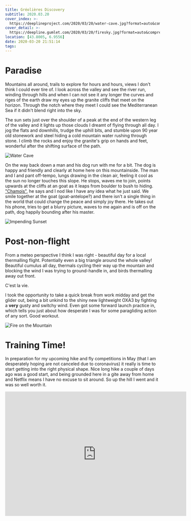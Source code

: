 ```yaml
---
title: Gréolières Discovery
subtitle: 2020.03.20
cover_index: >-
  https://deeplineproject.com/2020/03/20/water-cave.jpg?format=auto&compress=true&ar=1:1&mode=crop&crop=smart
cover_detail: >-
  https://deepline.gumlet.com/2020/03/20/firesky.jpg?format=auto&compress=true
location: [43.8005, 6.9556]
date: 2020-03-20 21:51:14
tags:
---
```

# Paradise
Mountains all around, trails to explore for hours and hours, views I don't think I could ever tire of. I look across the valley and see the river run, winding through hills and when I can not see it any longer the curves and riges of the earth draw my eyes up the granite cliffs that meet on the horizon. Through the notch where they meet I could see the Mediterranean Sea if it didn't blend right into the sky.

The sun sets just over the shoulder of a peak at the end of the western leg of the valley and it lights up those clouds I dreamt of flying through all day. I jog the flats and downhills, trudge the uphill bits, and stumble upon 90 year old stonework and steel hiding a cold mountain water rushing through stone. I climb the rocks and enjoy the granite's grip on hands and feet, wonderful after the shifting surface of the path.

![Water Cave](https://deeplineproject.com/2020/03/20/water-cave.jpg?format=auto&compress=true&mode=crop&crop=bottom&height=1500&ar=5:3)

On the way back down a man and his dog run with me for a bit. The dog is happy and friendly and clearly at home here on this mountainside. The man and I and pant off-tempo, lungs drawing in the clean air, feeling it cool as the sun no longer touches this slope. He stops, waves me to join, points upwards at the cliffs at an goat as it leaps from boulder to bush to hiding. ["Chamois"](https://en.wikipedia.org/wiki/Chamois), he says and I nod like I have any idea what he just said. We smile together at the goat (goat-antelope?) and there isn't a single thing in the world that could change the peace and simply joy there. He takes out his phone, tries to get a blurry picture, waves to me again and is off on the path, dog happily bounding after his master.

![Impending Sunset](https://deeplineproject.com/2020/03/20/valley.jpg?format=auto&compress=true&width=2000)

# Post-non-flight
From a meteo perspective I think I was right - beautiful day for a local thermalling flight. Potentially even a big triangle around the whole valley! Beautiful cumulus all day, thermals cycling their way up the mountain and blocking the wind I was trying to ground-handle in, and birds thermalling away out front.

C'est la vie.

I took the opportunity to take a quick break from work midday and get the glider out, being a bit unkind to the shiny new lightweight OXA3 by fighting a **very** gusty and switchy wind. Even got some forward launch practice in, which tells you just about how desperate I was for some paragliding action of any sort. Good workout.

![Fire on the Mountain](https://deeplineproject.com/2020/03/20/firesky.jpg?format=auto&compress=true&width=2000)

# Training Time!
In preparation for my upcoming hike and fly competitions in May (that I am desperately hoping are not canceled due to coronavirus) it really is time to start getting into the right physical shape. Nice long hike a couple of days ago was a good start, and being grounded here in a gite away from home and Netflix means I have no excuse to sit around. So up the hill I went and it was so well worth it.

<iframe height='405' width='590' frameborder='0' allowtransparency='true' scrolling='no' src='https://www.strava.com/activities/3200955591/embed/af749a3f042f7cfa70a4b7b6cfeda61f33dfae76'></iframe>

